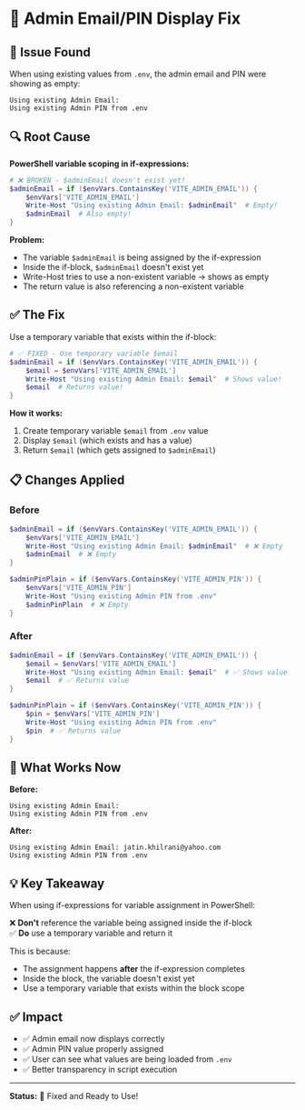 # 🔧 Admin Email/PIN Display Fix

## 🐛 Issue Found

When using existing values from `.env`, the admin email and PIN were showing as empty:

```
Using existing Admin Email: 
Using existing Admin PIN from .env
```

## 🔍 Root Cause

**PowerShell variable scoping in if-expressions:**

```powershell
# ❌ BROKEN - $adminEmail doesn't exist yet!
$adminEmail = if ($envVars.ContainsKey('VITE_ADMIN_EMAIL')) { 
    $envVars['VITE_ADMIN_EMAIL']
    Write-Host "Using existing Admin Email: $adminEmail"  # Empty!
    $adminEmail  # Also empty!
}
```

**Problem:**
- The variable `$adminEmail` is being assigned by the if-expression
- Inside the if-block, `$adminEmail` doesn't exist yet
- Write-Host tries to use a non-existent variable → shows as empty
- The return value is also referencing a non-existent variable

## ✅ The Fix

Use a temporary variable that exists within the if-block:

```powershell
# ✅ FIXED - Use temporary variable $email
$adminEmail = if ($envVars.ContainsKey('VITE_ADMIN_EMAIL')) { 
    $email = $envVars['VITE_ADMIN_EMAIL']
    Write-Host "Using existing Admin Email: $email"  # Shows value!
    $email  # Returns value!
}
```

**How it works:**
1. Create temporary variable `$email` from `.env` value
2. Display `$email` (which exists and has a value)
3. Return `$email` (which gets assigned to `$adminEmail`)

## 📋 Changes Applied

### Before
```powershell
$adminEmail = if ($envVars.ContainsKey('VITE_ADMIN_EMAIL')) { 
    $envVars['VITE_ADMIN_EMAIL']
    Write-Host "Using existing Admin Email: $adminEmail"  # ❌ Empty
    $adminEmail  # ❌ Empty
}

$adminPinPlain = if ($envVars.ContainsKey('VITE_ADMIN_PIN')) { 
    $envVars['VITE_ADMIN_PIN']
    Write-Host "Using existing Admin PIN from .env"
    $adminPinPlain  # ❌ Empty
}
```

### After
```powershell
$adminEmail = if ($envVars.ContainsKey('VITE_ADMIN_EMAIL')) { 
    $email = $envVars['VITE_ADMIN_EMAIL']
    Write-Host "Using existing Admin Email: $email"  # ✅ Shows value
    $email  # ✅ Returns value
}

$adminPinPlain = if ($envVars.ContainsKey('VITE_ADMIN_PIN')) { 
    $pin = $envVars['VITE_ADMIN_PIN']
    Write-Host "Using existing Admin PIN from .env"
    $pin  # ✅ Returns value
}
```

## 🎯 What Works Now

**Before:**
```
Using existing Admin Email: 
Using existing Admin PIN from .env
```

**After:**
```
Using existing Admin Email: jatin.khilrani@yahoo.com
Using existing Admin PIN from .env
```

## 💡 Key Takeaway

When using if-expressions for variable assignment in PowerShell:

❌ **Don't** reference the variable being assigned inside the if-block  
✅ **Do** use a temporary variable and return it

This is because:
- The assignment happens **after** the if-expression completes
- Inside the block, the variable doesn't exist yet
- Use a temporary variable that exists within the block scope

## ✅ Impact

- ✅ Admin email now displays correctly
- ✅ Admin PIN value properly assigned
- ✅ User can see what values are being loaded from `.env`
- ✅ Better transparency in script execution

---

**Status:** 🎉 Fixed and Ready to Use!
